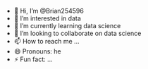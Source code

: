 - 👋 Hi, I’m @Brian254596
- 👀 I’m interested in data
- 🌱 I’m currently learning data science
- 💞️ I’m looking to collaborate on data science
- 📫 How to reach me ...
- 😄 Pronouns: he
- ⚡ Fun fact: ...

<!---
Brian254596/Brian254596 is a ✨ special ✨ repository because its `README.md` (this file) appears on your GitHub profile.
You can click the Preview link to take a look at your changes.
--->
